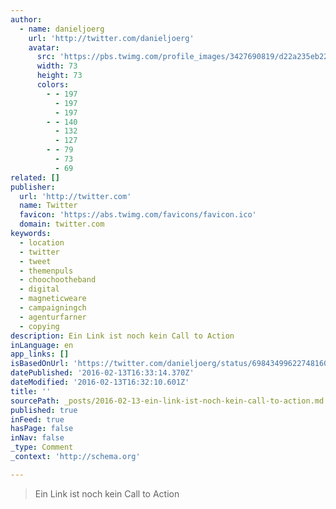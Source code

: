```yaml
---
author:
  - name: danieljoerg
    url: 'http://twitter.com/danieljoerg'
    avatar:
      src: 'https://pbs.twimg.com/profile_images/3427690819/d22a235eb228db883dc817e716d4191f_bigger.jpeg'
      width: 73
      height: 73
      colors:
        - - 197
          - 197
          - 197
        - - 140
          - 132
          - 127
        - - 79
          - 73
          - 69
related: []
publisher:
  url: 'http://twitter.com'
  name: Twitter
  favicon: 'https://abs.twimg.com/favicons/favicon.ico'
  domain: twitter.com
keywords:
  - location
  - twitter
  - tweet
  - themenpuls
  - choochootheband
  - digital
  - magneticweare
  - campaigningch
  - agenturfarner
  - copying
description: Ein Link ist noch kein Call to Action
inLanguage: en
app_links: []
isBasedOnUrl: 'https://twitter.com/danieljoerg/status/698434996227481600'
datePublished: '2016-02-13T16:33:14.370Z'
dateModified: '2016-02-13T16:32:10.601Z'
title: ''
sourcePath: _posts/2016-02-13-ein-link-ist-noch-kein-call-to-action.md
published: true
inFeed: true
hasPage: false
inNav: false
_type: Comment
_context: 'http://schema.org'

---
```

> Ein Link ist noch kein Call to Action